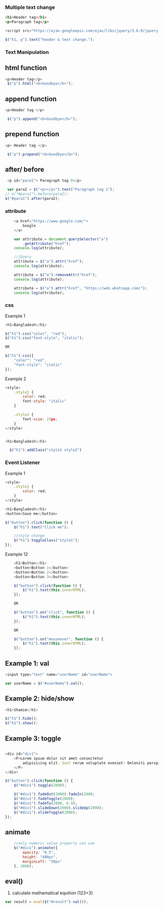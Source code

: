 ###  Multiple text change  

```html
<h1>Header tag</h1>
<p>Paragraph tag</p>

```

```js
<script src="https://ajax.googleapis.com/ajax/libs/jquery/3.6.0/jquery.min.js"></script>

$("h1, p").text("header & text change.");

```


### Text Manipulation

## html function
```js
<p>Header tag</p>
 $("p").html("<b>Goodbye</b>");

```

## append function
```js
<p>Header tag </p>

 $("p").append("<b>Goodbye</b>");
```

## prepend function
```js
<p> Header tag </p>

 $("p").prepend("<b>Goodbye</b>");

```


##  after/ before
```js
 <p id="para1"> Paragraph tag 0</p>

 var para2 = $("<p></p>").text("Paragraph tag 1");
// $("#para1").before(para2);
$("#para1").after(para2);

```


### attribute

```js
    <a href="https://www.google.com/">
        Google
    </a>

    var attribute = document.querySelector("a")
        .getAttribute("href");
    console.log(attribute);

    //jQuery
    attribute = $("a").attr("href");
    console.log(attribute);

    attribute = $("a").removeAttr("href");
    console.log(attribute);

    attribute = $("a").attr("href", "https://web.whatsapp.com/");
    console.log(attribute);

```


### css 

Example 1
```js
<h1>Bangladesh</h1>

$("h1").css("color", "red");
$("h1").css("font-style", "italic");

OR 

$("h1").css({
    "color": "red",
    "font-style": "italic"
});

```


Example 2
```js
<style>
    .style1 {
        color: red;
        font-style: "italic"
    }

    .style2 {
        font-size: 25px;
    }
</style>


<h1>Bangladesh</h1>

  $("h1").addClass("style1 style2")

```


### Event Listener


Example 1 
```js
<style>
    .style1 {
        color: red;
    }
</style>

<h1>Bangladesh</h1>
<button>Save me</button>

$("button").click(function () {
    $("h1").text("Click me");

    //style change
    $("h1").toggleClass("style1");
});

```

Example 12
```js
    <h1>Button</h1>
    <button>Button 1</button>
    <button>Button 2</button>
    <button>Button 3</button>

    $("button").click(function () {
        $("h1").text(this.innerHTML);
    });

    OR

    $("button").on("click", function () {
        $("h1").text(this.innerHTML);
    });

    OR

    $("button").on("mouseover", function () {
        $("h1").text(this.innerHTML);
    });


```


### 

## Example 1: val
```js
<input type="text" name="userName" id="userName">

var userName = $("#userName").val();
```

## Example 2: hide/show
```js
<h1>Shamim</h1>

$("h1").hide();
$("h1").show();

```

## Example 3: toggle
```js

<div id="div1">
    <P>Lorem ipsum dolor sit amet consectetur
        adipisicing elit. Sunt rerum voluptate eveniet! Deleniti perspiciatis
    </P>
</div>

$("button").click(function () {
    $("#div1").toggle(2000);

    $("#div1").fadeOut(2000).fadeIn(2000;
    $("#div1").fadeToggle(2000);
    $("#div1").fadeTo(2000, 0.4);
    $("#div1").slideDown(2000).slideUp(2000);
    $("#div1").slideToggle(2000);
});

```

## animate

```js
    //only numeric value property can use
    $("#div1").animate({
        opacity: "0.5",
        height: "400px",
        marginLeft: "50px"
    }, 2000);

```

## eval() 
1. calculate mathamatical equition (123+3)

```js
var result = eval($("#result").val());
```



